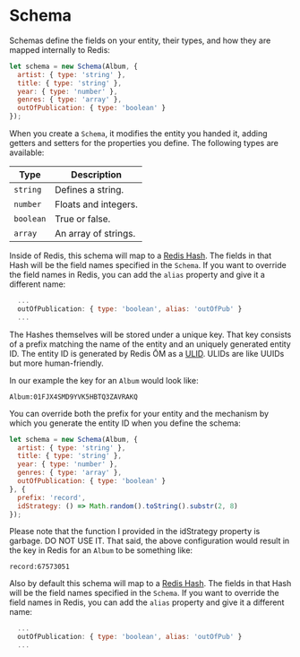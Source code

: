 # Schema

Schemas define the fields on your entity, their types, and how they are mapped internally to Redis:

```javascript
let schema = new Schema(Album, {
  artist: { type: 'string' },
  title: { type: 'string' },
  year: { type: 'number' },
  genres: { type: 'array' },
  outOfPublication: { type: 'boolean' }
});
```

When you create a `Schema`, it modifies the entity you handed it, adding getters and setters for the properties you define. The following types are available:

| Type      | Description          |
|-----------|----------------------|
| `string`  | Defines a string.    |
| `number`  | Floats and integers. |
| `boolean` | True or false.       |
| `array`   | An array of strings. |

Inside of Redis, this schema will map to a [Redis Hash](https://redis.io/commands#hash). The fields in that Hash will be the field names specified in the `Schema`. If you want to override the field names in Redis, you can add the `alias` property and give it a different name:

```javascript
  ...
  outOfPublication: { type: 'boolean', alias: 'outOfPub' }
  ...
```

The Hashes themselves will be stored under a unique key. That key consists of a prefix matching the name of the entity and an uniquely generated entity ID. The entity ID is generated by Redis ŌM as a [ULID](https://github.com/ulid/spec). ULIDs are like UUIDs but more human-friendly.

In our example the key for an `Album` would look like:

    Album:01FJX4SMD9YVK5HBTQ3ZAVRAKQ

You can override both the prefix for your entity and the mechanism by which you generate the entity ID when you define the schema:

```javascript
let schema = new Schema(Album, {
  artist: { type: 'string' },
  title: { type: 'string' },
  year: { type: 'number' },
  genres: { type: 'array' },
  outOfPublication: { type: 'boolean' }
}, {
  prefix: 'record',
  idStrategy: () => Math.random().toString().substr(2, 8)
});
```

Please note that the function I provided in the idStrategy property is garbage. DO NOT USE IT. That said, the above configuration would result in the key in Redis for an `Album` to be something like:

    record:67573051



Also by default this schema will map to a [Redis Hash](https://redis.io/commands#hash). The fields in that Hash will be the field names specified in the `Schema`. If you want to override the field names in Redis, you can add the `alias` property and give it a different name:

```javascript
  ...
  outOfPublication: { type: 'boolean', alias: 'outOfPub' }
  ...
```

